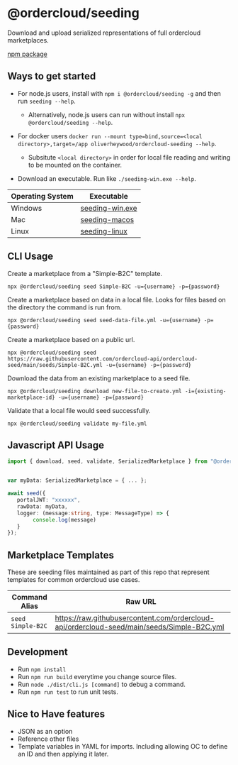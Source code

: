 # @ordercloud/seeding
Download and upload serialized representations of full ordercloud marketplaces. 

[npm package](https://www.npmjs.com/package/@ordercloud/seeding)

## Ways to get started

- For node.js users, install with `npm i @ordercloud/seeding -g` and then run `seeding --help`.
    - Alternatively, node.js users can run without install `npx @ordercloud/seeding --help`.

- For docker users `docker run --mount type=bind,source=<local directory>,target=/app oliverheywood/ordercloud-seeding --help`.
    - Subsitute `<local directory>` in order for local file reading and writing to be mounted on the container. 

- Download an executable. Run like `./seeding-win.exe --help`.

| Operating System | Executable |
| --- | --- |                                
| Windows | [seeding-win.exe](https://raw.githubusercontent.com/ordercloud-api/ordercloud-seed/main/exe/seeding-win.exe) |
| Mac | [seeding-macos](https://raw.githubusercontent.com/ordercloud-api/ordercloud-seed/main/exe/seeding-macos)  |
| Linux | [seeding-linux](https://raw.githubusercontent.com/ordercloud-api/ordercloud-seed/main/exe/seeding-linux) |


## CLI Usage 

Create a marketplace from a "Simple-B2C" template.
```
npx @ordercloud/seeding seed Simple-B2C -u={username} -p={password}
```

Create a marketplace based on data in a local file. Looks for files based on the directory the command is run from.
```
npx @ordercloud/seeding seed seed-data-file.yml -u={username} -p={password}
```

Create a marketplace based on a public url.
```
npx @ordercloud/seeding seed https://raw.githubusercontent.com/ordercloud-api/ordercloud-seed/main/seeds/Simple-B2C.yml -u={username} -p={password}
```

Download the data from an existing marketplace to a seed file.
```
npx @ordercloud/seeding download new-file-to-create.yml -i={existing-marketplace-id} -u={username} -p={password}
```

Validate that a local file would seed successfully. 
```
npx @ordercloud/seeding validate my-file.yml
``` 

## Javascript API Usage
 
 ```typescript
import { download, seed, validate, SerializedMarketplace } from "@ordercloud/seeding";


var myData: SerializedMarketplace = { ... };

await seed({
    portalJWT: "xxxxxx", 
    rawData: myData,
    logger: (message:string, type: MessageType) => {
         console.log(message)
    }
}); 
 ```

## Marketplace Templates

These are seeding files maintained as part of this repo that represent templates for common ordercloud use cases. 

| Command Alias | Raw URL |
| --- | --- |                                
| `seed Simple-B2C` | https://raw.githubusercontent.com/ordercloud-api/ordercloud-seed/main/seeds/Simple-B2C.yml |

## Development

- Run `npm install`
- Run `npm run build` everytime you change source files.
- Run `node ./dist/cli.js [command]` to debug a command.
- Run `npm run test` to run unit tests.


## Nice to Have features
- JSON as an option
- Reference other files
- Template variables in YAML for imports. Including allowing OC to define an ID and then applying it later.

